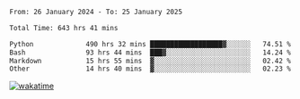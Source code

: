 <!--START_SECTION:waka-->

```txt
From: 26 January 2024 - To: 25 January 2025

Total Time: 643 hrs 41 mins

Python             490 hrs 32 mins ██████████████████▓░░░░░░   74.51 %
Bash               93 hrs 44 mins  ███▓░░░░░░░░░░░░░░░░░░░░░   14.24 %
Markdown           15 hrs 55 mins  ▓░░░░░░░░░░░░░░░░░░░░░░░░   02.42 %
Other              14 hrs 40 mins  ▓░░░░░░░░░░░░░░░░░░░░░░░░   02.23 %
```

<!--END_SECTION:waka-->
[![wakatime](https://wakatime.com/badge/user/5f89a63a-5294-4958-ad30-2b3455e63f2a.svg)](https://wakatime.com/@5f89a63a-5294-4958-ad30-2b3455e63f2a)
